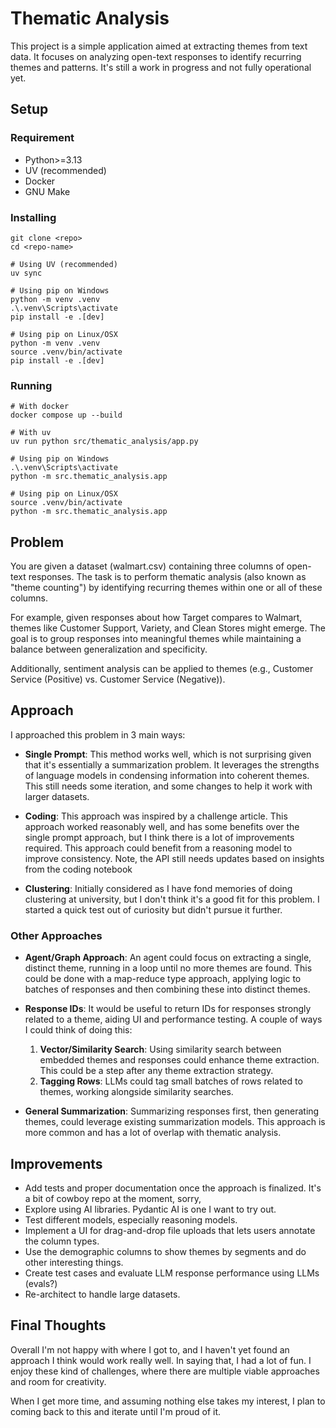 # Thematic Analysis

This project is a simple application aimed at extracting themes from text data. It focuses on analyzing open-text responses to identify recurring themes and patterns. It's still a work in progress and not fully operational yet.

## Setup

### Requirement

- Python>=3.13
- UV (recommended)
- Docker
- GNU Make

### Installing

```shell
git clone <repo>
cd <repo-name>

# Using UV (recommended)
uv sync

# Using pip on Windows
python -m venv .venv
.\.venv\Scripts\activate
pip install -e .[dev]

# Using pip on Linux/OSX
python -m venv .venv
source .venv/bin/activate
pip install -e .[dev]
```

### Running

```shell
# With docker
docker compose up --build

# With uv
uv run python src/thematic_analysis/app.py

# Using pip on Windows
.\.venv\Scripts\activate
python -m src.thematic_analysis.app

# Using pip on Linux/OSX
source .venv/bin/activate
python -m src.thematic_analysis.app
```

## Problem

You are given a dataset (walmart.csv) containing three columns of open-text responses. The task is to perform thematic analysis (also known as "theme counting") by identifying recurring themes within one or all of these columns.

For example, given responses about how Target compares to Walmart, themes like Customer Support, Variety, and Clean Stores might emerge. The goal is to group responses into meaningful themes while maintaining a balance between generalization and specificity.

Additionally, sentiment analysis can be applied to themes (e.g., Customer Service (Positive) vs. Customer Service (Negative)).

## Approach

I approached this problem in 3 main ways:

- **Single Prompt**: This method works well, which is not surprising given that it's essentially a summarization problem. It leverages the strengths of language models in condensing information into coherent themes. This still needs some iteration, and some changes to help it work with larger datasets.

- **Coding**: This approach was inspired by a challenge article. This approach worked reasonably well, and has some benefits over the single prompt approach, but I think there is a lot of improvements required. This approach could benefit from a reasoning model to improve consistency. Note, the API still needs updates based on insights from the coding notebook

- **Clustering**: Initially considered as I have fond memories of doing clustering at university, but I don't think it's a good fit for this problem. I started a quick test out of curiosity but didn't pursue it further.

### Other Approaches

- **Agent/Graph Approach**: An agent could focus on extracting a single, distinct theme, running in a loop until no more themes are found. This could be done with a map-reduce type approach, applying logic to batches of responses and then combining these into distinct themes.

- **Response IDs**: It would be useful to return IDs for responses strongly related to a theme, aiding UI and performance testing.
  A couple of ways I could think of doing this:

  1. **Vector/Similarity Search**: Using similarity search between embedded themes and responses could enhance theme extraction. This could be a step after any theme extraction strategy.
  1. **Tagging Rows**: LLMs could tag small batches of rows related to themes, working alongside similarity searches.

- **General Summarization**: Summarizing responses first, then generating themes, could leverage existing summarization models. This approach is more common and has a lot of overlap with thematic analysis.

## Improvements

- Add tests and proper documentation once the approach is finalized. It's a bit of cowboy repo at the moment, sorry,
- Explore using AI libraries. Pydantic AI is one I want to try out.
- Test different models, especially reasoning models.
- Implement a UI for drag-and-drop file uploads that lets users annotate the column types.
- Use the demographic columns to show themes by segments and do other interesting things.
- Create test cases and evaluate LLM response performance using LLMs (evals?)
- Re-architect to handle large datasets.

## Final Thoughts

Overall I'm not happy with where I got to, and I haven't yet found an approach I think would work really well.
In saying that, I had a lot of fun. I enjoy these kind of challenges, where there are multiple viable approaches and room for creativity.

When I get more time, and assuming nothing else takes my interest, I plan to coming back to this and iterate until I'm proud of it.
